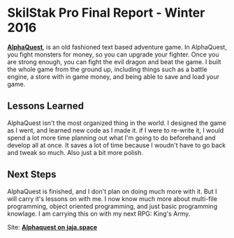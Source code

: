 # SkilStak Pro Final Report - Winter 2016


[**AlphaQuest**](https://github.com/jajaio/alphaquest), is an old fashioned text based adventure game. In AlphaQuest, you fight monsters for money, so you can upgrade your fighter. Once you are strong enough, you can fight the evil dragon and beat the game. I built the whole game from the ground up, including things such as a battle engine, a store with in game money, and being able to save and load your game.

## Lessons Learned

AlphaQuest isn't the most organized thing in the world. I designed the game as I went, and learned new code as I made it.
if I were to re-write it, I would spend a lot more time planning out what I'm going to do beforehand and develop all at once.
It saves a lot of time because I woudn't have to go back and tweak so much. Also just a bit more polish.

## Next Steps

AlphaQuest is finished, and I don't plan on doing much more with it. But I will carry it's lessons on with me. I now know much more about multi-file programming, object oriented programming, and just basic programming knowlage. I am carrying this on with my next RPG: King's Army.

Site: [**Alphaquest on jaja.space**](https://jaja.space/alphaquest)
